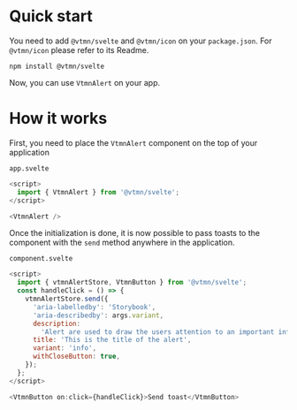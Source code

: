 # Quick start

You need to add `@vtmn/svelte` and `@vtmn/icon` on your `package.json`.
For `@vtmn/icon` please refer to its Readme.

```
npm install @vtmn/svelte
```

Now, you can use `VtmnAlert` on your app.

# How it works

First, you need to place the `VtmnAlert` component on the top of your application

`app.svelte`

```javascript
<script>
  import { VtmnAlert } from '@vtmn/svelte';
</script>

<VtmnAlert />
```

Once the initialization is done, it is now possible to pass toasts to the component with the `send` method anywhere in the application.

`component.svelte`

```javascript
<script>
  import { vtmnAlertStore, VtmnButton } from '@vtmn/svelte';
  const handleClick = () => {
    vtmnAlertStore.send({
      'aria-labelledby': 'Storybook',
      'aria-describedby': args.variant,
      description:
        'Alert are used to draw the users attention to an important information',
      title: 'This is the title of the alert',
      variant: 'info',
      withCloseButton: true,
    });
  };
</script>

<VtmnButton on:click={handleClick}>Send toast</VtmnButton>
```
